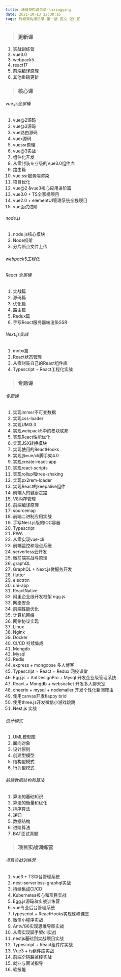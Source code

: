 ```yaml
---
title: 珠峰架构课目录-lixingyang
date: 2021-10-13 22:30:16
tags: 珠峰架构课目录-第一版 姜文 张仁阳
---
```


> ### 更新课

1. 实战训练营
2. vue3.0
3. webpack5
4. react17
5. 前端编译原理
6. 其他重磅更新



> ### 核心课

###### vue.js全家桶

1. vue@2源码
2. vue@3源码
3. vue路由源码
4. vuex源码
5. vuessr原理
6. vue@3实战
7. 组件化开发
8. 从零封装专业级的Vue3.0组件库
9. 路由篇
10. vue ssr服务端渲染
11. 项目优化
12. vue@2 &vue3核心应用进阶篇
13. vue3.0 + TS全家桶项目
14. vue2.0 + elementUI管理系统全栈项目
15. vue面试进阶

###### node.js

1. node.js核心模块
2. Node框架
3. 分片断点文件上传

###### webpack5工程化

###### React 全家桶

1. 实战篇
2. 源码篇
3. 优化篇
4. 路由篇
5. Redux篇
6. 手写React服务器端渲染SSR

###### Next.js实战

1. mobx篇
2. React状态管理
3. 从零封装自己的React组件库
4. Typescript + React工程化实战

> ### 专题课

###### 专题课

1. 实现immer不可变数据
2. 实现css-loader
3. 实现UMI3.0
4. 实现webpack5中的模块联邦
5. 实现React性能优化
6. 实现JSX转换模块
7. 实现使用的ReactHooks
8. 实现@vue/cli脚手架4.0
9. 实现create-react-app
10. 实现react-scripts
11. 实现rollup和tree-shaking
12. 实现px2rem-loader
13. 实现React的keepalive组件
14. 前端人的健康之路
15. V8内存管理
16. 前端编译原理
17. sourcemap
18. 前端二进制应用实战
19. 手写Nest.js版的IOC容器
20. Typescript
21. PWA
22. 从零实现vue-cli
23. 前端监控和埋点系统
24. serverless云开发
25. 微前端实战与原理
26. graphQL
27. GraphQL + Next.js微服务开发
28. flutter
29. electron
30. uni-app
31. ReactNative
32. 阿里企业级开发框架 egg.js
33. 网络安全
34. 前端性能优化
35. 计算机网络
36. 网络协议实现
37. Linux
38. Nginx
39. Docker
40. CI/CD 持续集成
41. Mongdb
42. Mysql
43. Redis
44. express + mongoose 多人博客
45. Typescript + React + Redux 网校课堂
46. Egg.js + AntDesignPro + Mysql 开发企业级管理系统
47. React + Mongdb + websocket 开发多人聊天室
48. cheerio + mysql + nodemailer 开发个性化新闻爬虫
49. 使用canvas开发flappy brid
50. 使用three.js开发微信小游戏跳跳
51. Nest.js 实战

###### 设计模式

1. UML模型图
2. 面向对象
3. 设计原则
4. 创建型模型
5. 结构型模式
6. 行为型模式

###### 前端数据结构和算法

1. 算法的基础知识
2. 算法的衡量和优化
3. 排序算法
4. 递归
5. 数据结构
6. 进阶算法
7. BAT面试真题

> ### 项目实战训练营

###### 项目实战训练营

1. vue3 + TS中台管理系统
2. nest-serverless-graphql实战
3. 持续集成CI/CD
4. Kubernetes核心和项目实战
5. Egg.js源码和实战训练营
6. vue专业后台管理系统
7. typescriot + ReactHooks实现珠峰课堂
8. 微信小程序实战
9. Antv/G6实现思维导图实战
10. 从零实现脚手架cli实战
11. nestjs基础到实战项目实战
12. Typescript + React组件库实战
13. Vue3 + ts组件库实战
14. 前端全链路监控实战
15. 就业与面试指导
16. 软技能
